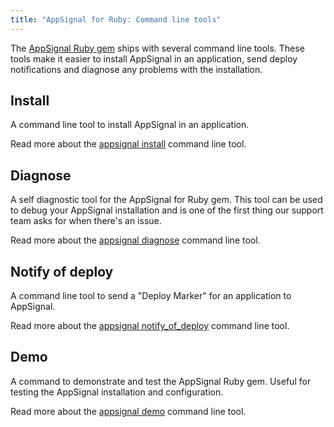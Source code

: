 ```yaml
---
title: "AppSignal for Ruby: Command line tools"
---
```


The [AppSignal Ruby gem][gem] ships with several command line tools. These
tools make it easier to install AppSignal in an application, send deploy
notifications and diagnose any problems with the installation.

## Install

A command line tool to install AppSignal in an application.

Read more about the [appsignal install][cli-install] command line tool.

## Diagnose

A self diagnostic tool for the AppSignal for Ruby gem. This tool can be used to debug your AppSignal installation and is one of the first thing our support team asks for when there's an issue.

Read more about the [appsignal diagnose][cli-diagnose] command line tool.

## Notify of deploy

A command line tool to send a "Deploy Marker" for an application to AppSignal.

Read more about the [appsignal notify_of_deploy][cli-notify_of_deploy] command
line tool.

## Demo

A command to demonstrate and test the AppSignal Ruby gem. Useful for testing
the AppSignal installation and configuration.

Read more about the [appsignal demo][cli-demo] command line tool.

[gem]: https://github.com/appsignal/appsignal-ruby
[cli-install]: /ruby/command-line/install.html
[cli-notify_of_deploy]: /ruby/command-line/notify_of_deploy.html
[cli-diagnose]: /ruby/command-line/diagnose.html
[cli-demo]: /ruby/command-line/demo.html
